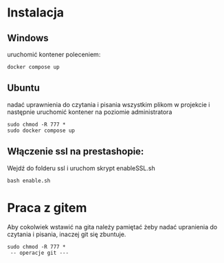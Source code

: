 # Instalacja

## Windows
uruchomić kontener poleceniem:
```
docker compose up
```

## Ubuntu
nadać uprawnienia do czytania i pisania wszystkim plikom w projekcie
i następnie uruchomić kontener na poziomie administratora

```
sudo chmod -R 777 *
sudo docker compose up
```

## Włączenie ssl na prestashopie:
Wejdź do folderu ssl i uruchom skrypt enableSSL.sh

```
bash enable.sh
```

# Praca z gitem
Aby cokolwiek wstawić na gita należy pamiętać żeby nadać upranienia do czytania i pisania, inaczej git się zbuntuje.
```
sudo chmod -R 777 *
 -- operacje git ---
```
